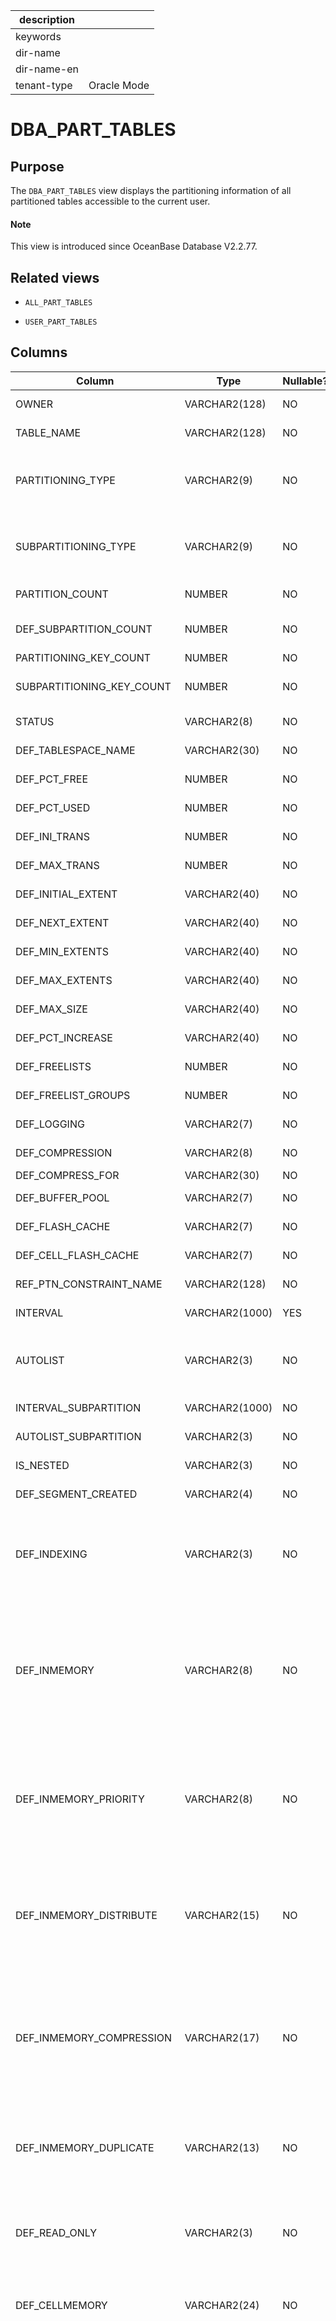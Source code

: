| description ||
|---|---|
| keywords ||
| dir-name ||
| dir-name-en ||
| tenant-type | Oracle Mode |

# DBA_PART_TABLES

## Purpose

The `DBA_PART_TABLES` view displays the partitioning information of all partitioned tables accessible to the current user.

<main id="notice" type='explain'>
  <h4>Note</h4>
  <p>This view is introduced since OceanBase Database V2.2.77. </p>
</main>

## Related views

* `ALL_PART_TABLES`

* `USER_PART_TABLES`

## Columns

| Column | Type | Nullable? | Description |
|---------------------------|----------------|------------|--------------------------------|
| OWNER | VARCHAR2(128) | NO | The owner of the partitioned table. |
| TABLE_NAME | VARCHAR2(128) | NO | The name of the partitioned table. |
| PARTITIONING_TYPE | VARCHAR2(9) | NO | The partitioning method. Valid values: <li> HASH   <li> RANGE   <li> LIST |
| SUBPARTITIONING_TYPE | VARCHAR2(9) | NO | The subpartitioning method. Valid values: <li> HASH   <li> RANGE   <li> LIST |
| PARTITION_COUNT | NUMBER | NO | The number of partitions in the partitioned table. |
| DEF_SUBPARTITION_COUNT | NUMBER | NO | The default number of subpartitions for a composite-partitioned table. |
| PARTITIONING_KEY_COUNT | NUMBER | NO | The number of partitioning keys. |
| SUBPARTITIONING_KEY_COUNT | NUMBER | NO | The number of subpartitioning keys for a composite-partitioned table. |
| STATUS | VARCHAR2(8) | NO | At present, this column is not supported and is `NULL` by default. |
| DEF_TABLESPACE_NAME | VARCHAR2(30) | NO | The name of the tablespace containing the partitioned table. |
| DEF_PCT_FREE | NUMBER | NO | At present, this column is not supported and is `NULL` by default. |
| DEF_PCT_USED | NUMBER | NO | At present, this column is not supported and is `NULL` by default. |
| DEF_INI_TRANS | NUMBER | NO | At present, this column is not supported and is `NULL` by default. |
| DEF_MAX_TRANS | NUMBER | NO | At present, this column is not supported and is `NULL` by default. |
| DEF_INITIAL_EXTENT | VARCHAR2(40) | NO | At present, this column is not supported and is `NULL` by default. |
| DEF_NEXT_EXTENT | VARCHAR2(40) | NO | At present, this column is not supported and is `NULL` by default. |
| DEF_MIN_EXTENTS | VARCHAR2(40) | NO | At present, this column is not supported and is `NULL` by default. |
| DEF_MAX_EXTENTS | VARCHAR2(40) | NO | At present, this column is not supported and is `NULL` by default. |
| DEF_MAX_SIZE | VARCHAR2(40) | NO | At present, this column is not supported and is `NULL` by default. |
| DEF_PCT_INCREASE | VARCHAR2(40) | NO | At present, this column is not supported and is `NULL` by default. |
| DEF_FREELISTS | NUMBER | NO | At present, this column is not supported and is `NULL` by default. |
| DEF_FREELIST_GROUPS | NUMBER | NO | At present, this column is not supported and is `NULL` by default. |
| DEF_LOGGING | VARCHAR2(7) | NO | At present, this column is not supported and is `NULL` by default. |
| DEF_COMPRESSION | VARCHAR2(8) | NO | Indicates whether compression is enabled. |
| DEF_COMPRESS_FOR | VARCHAR2(30) | NO | The compression method. |
| DEF_BUFFER_POOL | VARCHAR2(7) | NO | At present, this column is not supported and is `NULL` by default. |
| DEF_FLASH_CACHE | VARCHAR2(7) | NO | At present, this column is not supported and is `NULL` by default. |
| DEF_CELL_FLASH_CACHE | VARCHAR2(7) | NO | At present, this column is not supported and is `NULL` by default. |
| REF_PTN_CONSTRAINT_NAME | VARCHAR2(128) | NO | At present, this column is not supported and is `NULL` by default. |
| INTERVAL | VARCHAR2(1000) | YES | At present, this column is not supported and is `NULL` by default. |
| AUTOLIST | VARCHAR2(3) | NO | Indicates whether the local index is automatic list-partitioned. Valid values:<li>YES<li>NO |
| INTERVAL_SUBPARTITION | VARCHAR2(1000) | NO | At present, this column is not supported and is `NULL` by default. |
| AUTOLIST_SUBPARTITION | VARCHAR2(3) | NO | At present, this column is not supported and is `NULL` by default. |
| IS_NESTED | VARCHAR2(3) | NO | At present, this column is not supported and is `NULL` by default. |
| DEF_SEGMENT_CREATED | VARCHAR2(4) | NO | At present, this column is not supported and is `NULL` by default. |
| DEF_INDEXING | VARCHAR2(3) | NO | The index attribute specified for the table. Valid values:<li>`ON-INDEXING`: ON is explicitly specified, or the index attribute is not specified.<li>`OFF-INDEXING`: The index attribute is disabled. |
| DEF_INMEMORY | VARCHAR2(8) | NO | Indicates whether in-memory column store is used for partitions in the table. Valid values:<li>`ENABLED`: In-memory column store is enabled. This is the default value.<li>`DISABLED`: In-memory column store is disabled.<li>`NONE`: The parameter is not specified. |
| DEF_INMEMORY_PRIORITY | VARCHAR2(8) | NO | The default priority padded by in-memory column store. Valid values:<li>LOW<li>MEDIUM<li>HIGH<li>CRITICAL<li>NONE<li>NULL |
| DEF_INMEMORY_DISTRIBUTE | VARCHAR2(15) | NO | The default way that in-memory column store is allocated to partitions of the table in a Real Application Clusters (RAC) environment. Valid values:<li>AUTO<li>BY ROWID RANGE<li>BY PARTITION<li>BY SUBPARTITION |
| DEF_INMEMORY_COMPRESSION | VARCHAR2(17) | NO | The default compression level for in-memory column store. Valid values:<li>NO MEMCOMPRESS<li>FOR DML<li>FOR QUERY \[ LOW \| HIGH \]<li>FOR CAPACITY \[ LOW \| HIGH \]<li>AUTO<li>NULL |
| DEF_INMEMORY_DUPLICATE | VARCHAR2(13) | NO | The default duplication settings for in-memory column store in the RAC environment. Valid values:<li>NO DUPLICATE<li>DUPLICATE<li>ALL |
| DEF_READ_ONLY | VARCHAR2(3) | NO | The default settings for new partitions. Valid values:<li>`YES`: The new partitions are read-only by default.<li>`NO`: The new partitions are read/write by default. |
| DEF_CELLMEMORY | VARCHAR2(24) | NO | Indicates that new partitions in the parent table will inherit the default value of the CELLMEMORY property unless it is explicitly overridden. |
| DEF_INMEMORY_SERVICE | VARCHAR2(12) | NO | The way that in-memory column store is padded by default for table partitioning on various instances. Valid values:<li>`DEFAULTPARALLEL_INSTANCE_GROUP`: Data is padded on all instances specified by the initialization parameter. This is the default value. If this parameter is not set, data is padded for all instances.<li>`NONE`: Data is not padded for any instance.<li>`ALL`: Data is padded for all instances regardless of the settings of the initialization parameter `PARALLEL_INSTANCE_GROUP`.<li>`USER_DEFINED`: Data is padded only for instances where the user-defined service is active. The service name is saved in the `DEF_INMEMORY_SERVICE_NAME` column. |
| DEF_INMEMORY_SERVICE_NAME | VARCHAR2(1000) | NO | The way that in-memory column store is padded by default for table partitioning on various instances. Valid values:<li>`DEFAULTPARALLEL_INSTANCE_GROUP`: Data is padded on all instances specified by the initialization parameter. This is the default value. If this parameter is not set, data is padded for all instances.<li>`NONE`: Data is not padded for any instance.<li>`ALL`: Data is padded for all instances regardless of the settings of the initialization parameter `PARALLEL_INSTANCE_GROUP`.<li>`USER_DEFINED`: Data is padded only for instances where the user-defined service is active. The service name is saved in the `DEF_INMEMORY_SERVICE_NAME` column. |
| AUTO | VARCHAR2(3) | NO | Indicates whether the table is partitioned automatically. Valid values:<li>YES<li>NO |
